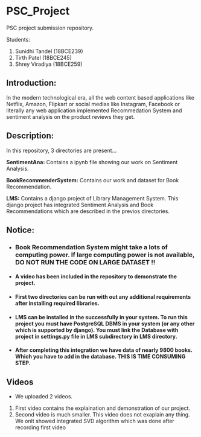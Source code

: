 # PSC_Project
PSC project submission repository.

Students:
1. Sunidhi Tandel (18BCE239)
2. Tirth Patel (18BCE245)
3. Shrey Viradiya (18BCE259)

## Introduction:

In the modern technological era, all the web content based applications like Netflix, Amazon, Flipkart or social medias like Instagram, Facebook or literally any web application implemented Recommedation System and sentiment analysis on the product reviews they get.

## Description:

In this repository, 3 directories are present...

**SentimentAna:** Contains a ipynb file showing our work on Sentiment Analysis.

**BookRecommenderSystem:** Contains our work and dataset for Book Recommendation.

**LMS:** Contains a django project of Library Management System. This django project has integrated Sentiment Analysis and Book Recommendations which are described in the previos directories.

## Notice: 
- ### Book Recommendation System might take a lots of computing power. If large computing power is not available, DO NOT RUN THE CODE ON LARGE DATASET !!
- #### A video has been included in the repository to demonstrate the project. 
- #### First two directories can be run with out any additional requirements after installing required libraries.
- #### LMS can be installed in the successfully in your system. To run this project you must have PostgreSQL DBMS in your system (or any other which is supported by django). You must link the Database with project in settings.py file in LMS subdirectory in LMS directory.
- #### After completing this integration we have data of nearly 9800 books. Which you have to add in the database. THIS IS TIME CONSUMING STEP.

## Videos
- We uploaded 2 videos.
1. First video contains the explaination and demonstration of our project.
2. Second video is much smaller. This video does not exaplain any thing. We onlt showed integrated SVD algorithm which was done after recording first video
